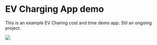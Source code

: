 # EV Charging App demo
This is an example EV Charing cost and time demo app.
Stil an ongoing project.

![](https://github.com/OlivierMrz/EV-Charging-Calculator/readmeAssets/ev_charging_app.gif)